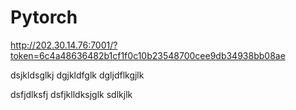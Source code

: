 # Pytorch
http://202.30.14.76:7001/?token=6c4a48636482b1cf1f0c10b23548700cee9db34938bb08ae


dsjkldsglkj
dgjkldfglk
dgljdflkgjlk

dsfjdlksfj
dsfjklldksjglk
sdlkjlk
